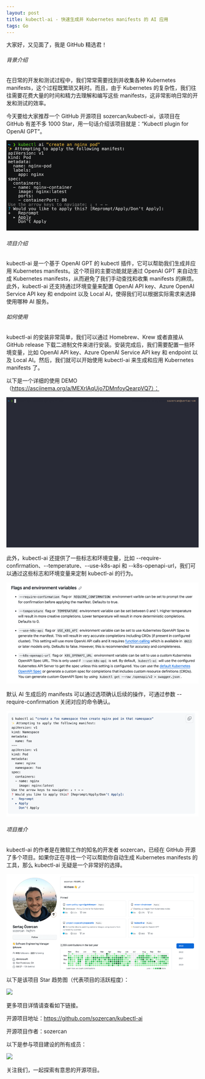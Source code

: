 ```yaml
---
layout: post
title: kubectl-ai - 快速生成并 Kubernetes manifests 的 AI 应用
tags: Go
---
```


大家好，又见面了，我是 GitHub 精选君！

###### 背景介绍

在日常的开发和测试过程中，我们常常需要找到并收集各种 Kubernetes manifests，这个过程既繁琐又耗时。而且，由于 Kubernetes 的复杂性，我们往往需要花费大量的时间和精力去理解和编写这些 manifests，这非常影响日常的开发和测试的效率。

今天要给大家推荐一个 GitHub 开源项目 sozercan/kubectl-ai，该项目在 GitHub 有差不多 1000 Star，用一句话介绍该项目就是：“Kubectl plugin for OpenAI GPT”。

![](https://raw.githubusercontent.com/ZhuPeng/pic/master/images/compress_image-20231104235239217.png)

###### 项目介绍

kubectl-ai 是一个基于 OpenAI GPT 的 kubectl 插件，它可以帮助我们生成并应用 Kubernetes manifests。这个项目的主要功能就是通过 OpenAI GPT 来自动生成 Kubernetes manifests，从而避免了我们手动查找和收集 manifests 的麻烦。此外，kubectl-ai 还支持通过环境变量来配置 OpenAI API key、Azure OpenAI Service API key 和 endpoint 以及 Local AI，使得我们可以根据实际需求来选择使用哪种 AI 服务。

###### 如何使用

kubectl-ai 的安装非常简单，我们可以通过 Homebrew、Krew 或者直接从 GitHub release 下载二进制文件来进行安装。安装完成后，我们需要配置一些环境变量，比如 OpenAI API key、Azure OpenAI Service API key 和 endpoint 以及 Local AI。然后，我们就可以开始使用 kubectl-ai 来生成和应用 Kubernetes manifests 了。

以下是一个详细的使用 DEMO（https://asciinema.org/a/MEXrlAqUjo7DMnfoyQearpVQ7）：

![](https://raw.githubusercontent.com/ZhuPeng/pic/master/images/kubectl-ai.gif)

此外，kubectl-ai 还提供了一些标志和环境变量，比如 --require-confirmation、--temperature、--use-k8s-api 和 --k8s-openapi-url，我们可以通过这些标志和环境变量来定制 kubectl-ai 的行为。

![](https://raw.githubusercontent.com/ZhuPeng/pic/master/images/compress_image-20231104235530630.png)

默认 AI 生成后的 manifests 可以通过选项确认后续的操作，可通过参数 --require-confirmation 关闭对应的命令确认。

![](https://raw.githubusercontent.com/ZhuPeng/pic/master/images/compress_image-20231104235703984.png)

###### 项目推介

kubectl-ai 的作者是在微软工作的知名的开发者 sozercan，已经在 GitHub 开源了多个项目。如果你正在寻找一个可以帮助你自动生成 Kubernetes manifests 的工具，那么 kubectl-ai 无疑是一个非常好的选择。

![](https://raw.githubusercontent.com/ZhuPeng/pic/master/images/compress_image-20231104235911289.png)


以下是该项目 Star 趋势图（代表项目的活跃程度）：

![](https://api.star-history.com/svg?repos=sozercan/kubectl-ai&type=Timeline)

更多项目详情请查看如下链接。

开源项目地址：https://github.com/sozercan/kubectl-ai 

开源项目作者：sozercan

以下是参与项目建设的所有成员：

![](https://contrib.rocks/image?repo=sozercan/kubectl-ai)

关注我们，一起探索有意思的开源项目。


